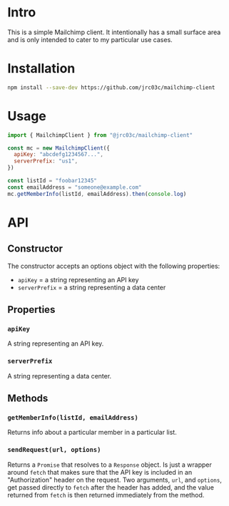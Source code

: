 # Intro

This is a simple Mailchimp client. It intentionally has a small surface area and is only intended to cater to my particular use cases.

# Installation

```bash
npm install --save-dev https://github.com/jrc03c/mailchimp-client
```

# Usage

```js
import { MailchimpClient } from "@jrc03c/mailchimp-client"

const mc = new MailchimpClient({
  apiKey: "abcdefg1234567...",
  serverPrefix: "us1",
})

const listId = "foobar12345"
const emailAddress = "someone@example.com"
mc.getMemberInfo(listId, emailAddress).then(console.log)
```

# API

## Constructor

The constructor accepts an options object with the following properties:

- `apiKey` = a string representing an API key
- `serverPrefix` = a string representing a data center

## Properties

### `apiKey`

A string representing an API key.

### `serverPrefix`

A string representing a data center.

## Methods

### `getMemberInfo(listId, emailAddress)`

Returns info about a particular member in a particular list.

### `sendRequest(url, options)`

Returns a `Promise` that resolves to a `Response` object. Is just a wrapper around `fetch` that makes sure that the API key is included in an "Authorization" header on the request. Two arguments, `url`, and `options`, get passed directly to `fetch` after the header has added, and the value returned from `fetch` is then returned immediately from the method.
